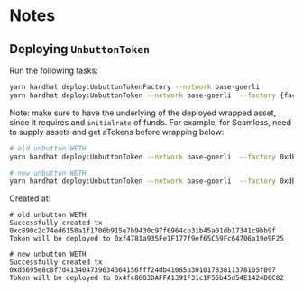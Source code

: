 # Notes

## Deploying `UnbuttonToken`

Run the following tasks:

```bash
yarn hardhat deploy:UnbuttonTokenFactory --network base-goerli
yarn hardhat deploy:UnbuttonToken --network base-goerli  --factory {factoryAddress} --underlying {tokenToWrapAddress} --name "Unbuttoned SEAM" --symbol ubASEAM --initialRate 1
```

Note: make sure to have the underlying of the deployed wrapped asset, since it requires and `initialrate` of funds. For example, for Seamless, need to supply assets and get aTokens before wrapping below:

```bash
# old unbutton WETH
yarn hardhat deploy:UnbuttonToken --network base-goerli  --factory 0xdB48F0FF1335b48bf73194e29Aa6c3E8dB92d8ae --underlying 0x7A71F6514bE49500712AB09D5fFeA6a9ea5C2C45 --name "Unbuttoned Aave BASE WETH" --symbol ubABASEWETH --initialrate 1

# new unbutton WETH
yarn hardhat deploy:UnbuttonToken --network base-goerli  --factory 0xdB48F0FF1335b48bf73194e29Aa6c3E8dB92d8ae --underlying 0x2311D94F5a407D1AA3D8400a7dECF8E2324A033D --name "Unbuttoned Aave BASE WETH" --symbol ubABASEWETH2 --initialrate 1
```

Created at:

```
# old unbutton WETH
Successfully created tx 0xc890c2c74ed6158a1f1706b915e7b9430c97f6964cb31b45a01db17341c9bb9f
Token will be deployed to 0xf4781a935Fe1F177f9ef65C69Fc64706a19e9F25

# new unbutton WETH
Successfully created tx 0xd5695e8c8f7d413404739634364156fff24db41085b30101783811378105f097
Token will be deployed to 0x4fc8603DAFFA1391F31c1F55b45d54E1424D6C82
```
